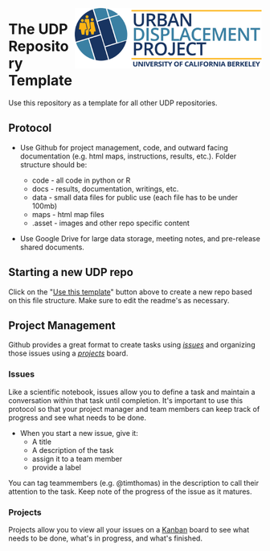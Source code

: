 <a href='https://urbandisplacement.org/'><img src='.assets/images/UDP_Logo.png' align="right" height="120" /></a>  

# The UDP Repository Template 

Use this repository as a template for all other UDP repositories. 

## Protocol

* Use Github for project management, code, and outward facing documentation (e.g. html maps, instructions, results, etc.). Folder structure should be: 
	* code - all code in python or R
	* docs - results, documentation, writings, etc.
	* data - small data files for public use (each file has to be under 100mb)
	* maps - html map files
	* .asset - images and other repo specific content

* Use Google Drive for large data storage, meeting notes, and pre-release shared documents. 

## Starting a new UDP repo

Click on the "[Use this template](https://github.com/urban-displacement/template_repo/generate)" button above to create a new repo based on this file structure. Make sure to edit the readme's as necessary. 

## Project Management

Github provides a great format to create tasks using [*issues*](https://github.com/urban-displacement/UDP_repo_template/issues) and organizing those issues using a [*projects*](https://github.com/urban-displacement/UDP_repo_template/projects) board. 

### Issues
Like a scientific notebook, issues allow you to define a task and maintain a conversation within that task until completion. It's important to use this protocol so that your project manager and team members can keep track of progress and see what needs to be done. 

* When you start a new issue, give it: 
	* A title
	* A description of the task
	* assign it to a team member
	* provide a label

You can tag teammembers (e.g. @timthomas) in the description to call their attention to the task. Keep note of the progress of the issue as it matures. 

### Projects 
Projects allow you to view all your issues on a [Kanban](https://en.wikipedia.org/wiki/Kanban_(development)) board to see what needs to be done, what's in progress, and what's finished. 